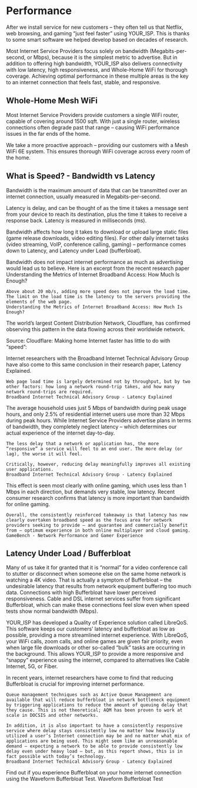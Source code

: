# Performance

After we install service for new customers – they often tell us that Netflix, web browsing, and gaming “just feel faster” using YOUR_ISP. This is thanks to some smart software we helped develop based on decades of research.

Most Internet Service Providers focus solely on bandwidth (Megabits-per-second, or Mbps), because it is the simplest metric to advertise. But in addition to offering high bandwidth, YOUR_ISP also delivers connectivity with low latency, high responsiveness, and Whole-Home WiFi for thorough coverage. Achieving optimal performance in these multiple areas is the key to an internet connection that feels fast, stable, and responsive.

## Whole-Home Mesh WiFi

Most Internet Service Providers provide customers a single WiFi router, capable of covering around 1500 sqft. With just a single router, wireless connections often degrade past that range – causing WiFi performance issues in the far ends of the home.

We take a more proactive approach – providing our customers with a Mesh WiFi 6E system. This ensures thorough WiFi coverage across every room of the home.

## What is Speed? - Bandwidth vs Latency

Bandwidth is the maximum amount of data that can be transmitted over an internet connection, usually measured in Megabits-per-second.

Latency is delay, and can be thought of as the time it takes a message sent from your device to reach its destination, plus the time it takes to receive a response back. Latency is measured in milliseconds (ms).

Bandwidth affects how long it takes to download or upload large static files (game release downloads, video editing files). For other daily internet tasks (video streaming, VoIP,  conference calling, gaming) – performance comes down to Latency, and Latency under Load (bufferbloat).

Bandwidth does not impact internet performance as much as advertising would lead us to believe. Here is an excerpt from the recent research paper Understanding the Metrics of Internet Broadband Access: How Much Is Enough?

    Above about 20 mb/s, adding more speed does not improve the load time. The limit on the load time is the latency to the servers providing the elements of the web page.
    Understanding the Metrics of Internet Broadband Access: How Much Is Enough?

The world’s largest Content Distribution Network, Cloudflare, has confirmed observing this pattern in the data flowing across their worldwide network.

Source: Cloudflare: Making home Internet faster has little to do with “speed”:

Internet researchers with the Broadband Internet Technical Advisory Group have also come to this same conclusion in their research paper, Latency Explained.

    Web page load time is largely determined not by throughput, but by two other factors: how long a network round-trip takes, and how many network round-trips are required.
    Broadband Internet Technical Advisory Group - Latency Explained

The average household uses just 5 Mbps of bandwidth during peak usage hours, and only 2.5% of residential internet users use more than 32 Mbps during peak hours. While Internet Service Providers advertise plans in terms of bandwidth, they completely neglect latency – which determines our actual experience of the internet day-to-day.

    The less delay that a network or application has, the more “responsive” a service will feel to an end user. The more delay (or lag), the worse it will feel.

    Critically, however, reducing delay meaningfully improves all existing user applications.
    Broadband Internet Technical Advisory Group - Latency Explained

This effect is seen most clearly with online gaming, which uses less than 1 Mbps in each direction, but demands very stable, low latency. Recent consumer research confirms that latency is more important than bandwidth for online gaming.

    Overall, the consistently reinforced takeaway is that latency has now clearly overtaken broadband speed as the focus area for network providers seeking to provide – and guarantee and commercially benefit from – optimum experience in both online multiplayer and cloud gaming.
    GameBench - Network Performance and Gamer Experience

## Latency Under Load / Bufferbloat

Many of us take it for granted that it is “normal” for a video conference call to stutter or disconnect when someone else on the same home network is watching a 4K video. That is actually a symptom of Bufferbloat – the undesirable latency that results from network equipment buffering too much data. Connections with high Bufferbloat have lower perceived responsiveness. Cable and DSL internet services suffer from significant Bufferbloat, which can make these connections feel slow even when speed tests show normal bandwidth (Mbps).

YOUR_ISP has developed a Quality of Experience solution called LibreQoS. This software keeps our customers’ latency and bufferbloat as low as possible, providing a more streamlined internet experience. With LibreQoS, your WiFi calls, zoom calls, and online games are given fair priority, even when large file downloads or other so-called “bulk” tasks are occurring in the background. This allows YOUR_ISP to provide a more responsive and “snappy” experience using the internet, compared to alternatives like Cable Internet, 5G, or Fiber.

In recent years, internet researchers have come to find that reducing Bufferbloat is crucial for improving internet performance.

    Queue management techniques such as Active Queue Management are available that will reduce bufferbloat in network bottleneck equipment by triggering applications to reduce the amount of queuing delay that they cause. This is not theoretical; AQM has been proven to work at scale in DOCSIS and other networks.

    In addition, it is also important to have a consistently responsive service where delay stays consistently low no matter how heavily utilized a user’s Internet connection may be and no matter what mix of applications are being used. This might seem like an unreasonable demand — expecting a network to be able to provide consistently low delay even under heavy load — but, as this report shows, this is in fact possible with today’s technology.
    Broadband Internet Technical Advisory Group - Latency Explained

Find out if you experience Bufferbloat on your home internet connection using the Waveform Bufferbloat Test.
Waveform Bufferbloat Test
